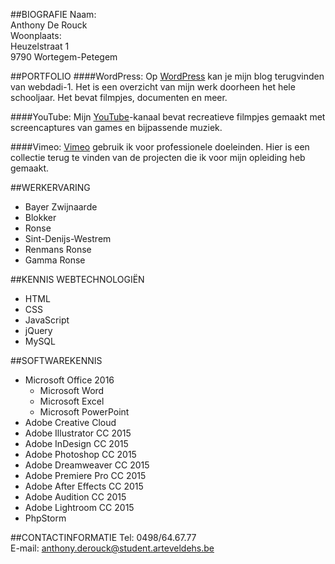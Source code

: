 ##BIOGRAFIE
Naam:  
Anthony De Rouck  
Woonplaats:  
Heuzelstraat 1  
9790 Wortegem-Petegem  

##PORTFOLIO
####WordPress:
Op [WordPress][] kan je mijn blog terugvinden van webdadi-1. Het is een overzicht van mijn werk doorheen het hele schooljaar. Het bevat filmpjes, documenten en meer.

[WordPress]: https://wordpress.com/stats/day/anthdero.wordpress.com 

####YouTube:
Mijn [YouTube][]-kanaal bevat recreatieve filmpjes gemaakt met screencaptures van games en bijpassende muziek.

[YouTube]: https://www.youtube.com/channel/UCBdy6MMrF5VK9GKFeze2bXg   

####Vimeo:
[Vimeo][] gebruik ik voor professionele doeleinden. Hier is een collectie terug te vinden van de projecten die ik voor mijn opleiding heb gemaakt.

[Vimeo]: https://vimeo.com/user37598482  

##WERKERVARING
* Bayer Zwijnaarde   
* Blokker  
 * Ronse  
 * Sint-Denijs-Westrem  
* Renmans Ronse  
* Gamma Ronse  

##KENNIS WEBTECHNOLOGIËN
* HTML  
* CSS  
* JavaScript  
* jQuery  
* MySQL  

##SOFTWAREKENNIS
* Microsoft Office 2016  
  * Microsoft Word    
  * Microsoft Excel  
  * Microsoft PowerPoint   
* Adobe Creative Cloud  
 * Adobe Illustrator CC 2015  
 * Adobe InDesign CC 2015  
 * Adobe Photoshop CC 2015  
 * Adobe Dreamweaver CC 2015  
 * Adobe Premiere Pro CC 2015  
 * Adobe After Effects CC 2015  
 * Adobe Audition CC 2015  
 * Adobe Lightroom CC 2015  
* PhpStorm  

##CONTACTINFORMATIE
Tel: 0498/64.67.77  
E-mail: anthony.derouck@student.arteveldehs.be  
